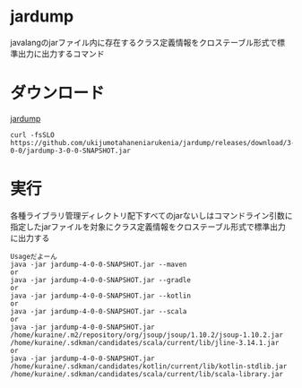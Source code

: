 # jardump
javalangのjarファイル内に存在するクラス定義情報をクロステーブル形式で標準出力に出力するコマンド

# ダウンロード

[jardump](https://github.com/ukijumotahaneniarukenia/jardump/releases/tag/3-0-0)

```
curl -fsSLO https://github.com/ukijumotahaneniarukenia/jardump/releases/download/3-0-0/jardump-3-0-0-SNAPSHOT.jar
```

# 実行

各種ライブラリ管理ディレクトリ配下すべてのjarないしはコマンドライン引数に指定したjarファイルを対象にクラス定義情報をクロステーブル形式で標準出力に出力する

```
Usageだよーん
java -jar jardump-4-0-0-SNAPSHOT.jar --maven
or
java -jar jardump-4-0-0-SNAPSHOT.jar --gradle
or
java -jar jardump-4-0-0-SNAPSHOT.jar --kotlin
or
java -jar jardump-4-0-0-SNAPSHOT.jar --scala
or
java -jar jardump-4-0-0-SNAPSHOT.jar /home/kuraine/.m2/repository/org/jsoup/jsoup/1.10.2/jsoup-1.10.2.jar /home/kuraine/.sdkman/candidates/scala/current/lib/jline-3.14.1.jar
or
java -jar jardump-4-0-0-SNAPSHOT.jar /home/kuraine/.sdkman/candidates/kotlin/current/lib/kotlin-stdlib.jar /home/kuraine/.sdkman/candidates/scala/current/lib/scala-library.jar
```
